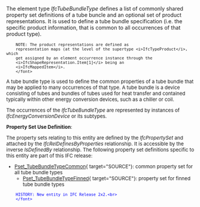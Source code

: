 ﻿The element type _IfcTubeBundleType_ defines a list of commonly shared property set definitions of a tube buncle and an optional set of product representations. It is used to define a tube bundle specification (i.e. the specific product information, that is common to all occurrences of that product type).

> <font size="-1">
		NOTE: The product representations are defined as
		representation maps (at the level of the supertype <i>IfcTypeProduct</i>, which
		get assigned by an element occurrence instance through the
		<i>IfcShapeRepresentation.Item[1]</i> being an
		<i>IfcMappedItem</i>.
    	</font>

A tube bundle type is used to define the common properties of a tube bundle that may be applied to many occurrences of that type. A tube bundle is a device consisting of tubes and bundles of tubes used for heat transfer and contained typically within other energy conversion devices, such as a chiller or coil.

The occurrences of the _IfcTubeBundleType_ are represented by instances of _IfcEnergyConversionDevice_ or its subtypes.

****Property Set Use Definition****:

The property sets relating to this entity are defined by the _IfcPropertySet_ and attached by the _IfcRelDefinesByProperties_ relationship. It is accessible by the inverse _IsDefinedBy_ relationship. The following property set definitions specific to this entity are part of this IFC release:

* [Pset_TubeBundleTypeCommon](../../psd/IfcHvacDomain/Pset_TubeBundleTypeCommon.xml){ target="SOURCE"}: common property set for all tube bundle types 
    * [Pset_TubeBundleTypeFinned](../../psd/IfcHvacDomain/Pset_TubeBundleTypeFinned.xml){ target="SOURCE"}: property set for finned tube bundle types 


> <font color="#0000ff" size="-1">
    	HISTORY: New entity in IFC Release 2x2.<br>
    	</font>